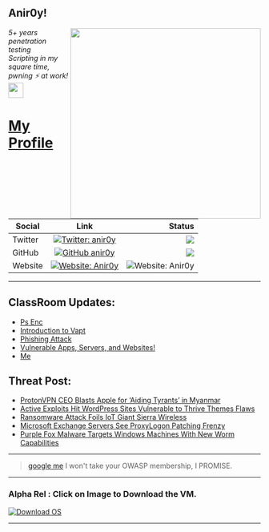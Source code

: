 <h2>Anir0y!</h2>
<img align='right' src="https://github-readme-stats.vercel.app/api?username=anir0y&show_icons=true&theme=dark" width="380">
<p><em>5+ years penetration testing<br>
  Scripting in my square time, pwning ⚡ at work!<img src="https://media.giphy.com/media/WUlplcMpOCEmTGBtBW/giphy.gif" width="30"> 
</em></p>



# [My Profile](https://anir0y.in/refer=githubreadme)

| Social   |      Link      | Status|
|----------|:-------------:|--:|
| Twitter |  [![Twitter: anir0y](https://img.shields.io/twitter/follow/anir0y?label=Follow%20me&style=plastic)](https://twitter.com/anir0y)| ![](https://img.shields.io/badge/Status-Online-blue)|
| GitHub |    [![GitHub anir0y](https://img.shields.io/github/followers/anir0y?label=Fork%20me&style=plastic)](https://github.com/anir0y)   | ![](https://img.shields.io/badge/Status-Online-blue)|
| Website |    [![Website: Anir0y](https://img.shields.io/badge/Website-anir0y.in-blue?style=flat-square&logo=google-chrome)](anir0y.in)    |  ![Website: Anir0y](https://img.shields.io/website?down_color=red&down_message=Server%20is%20Dead&style=flat-square&up_color=green&up_message=Online&url=https%3A%2F%2Fanir0y.in) |

---

## ClassRoom Updates:

<!-- CLASS:START -->
- [Ps Enc](https://classroom.anir0y.in/post/ps-enc/)
- [Introduction to Vapt](https://classroom.anir0y.in/post/intro-vapt/)
- [Phishing Attack](https://classroom.anir0y.in/post/blog2/)
- [Vulnerable Apps, Servers, and Websites!](https://classroom.anir0y.in/post/blog1/)
- [Me](https://classroom.anir0y.in/about/me/)
<!-- CLASS:END -->

## Threat Post:

<!-- THREAT:START -->
- [ProtonVPN CEO Blasts Apple for ‘Aiding Tyrants’ in Myanmar](https://threatpost.com/protonvpn-ceo-blasts-apple-myanmar/165022/)
- [Active Exploits Hit WordPress Sites Vulnerable to Thrive Themes Flaws](https://threatpost.com/active-exploits-wordpress-sites-thrive-themes/165013/)
- [Ransomware Attack Foils IoT Giant Sierra Wireless](https://threatpost.com/ransomware-iot-sierra-wireless/165003/)
- [Microsoft Exchange Servers See ProxyLogon Patching Frenzy](https://threatpost.com/microsoft-exchange-servers-proxylogon-patching/165001/)
- [Purple Fox Malware Targets Windows Machines With New Worm Capabilities](https://threatpost.com/purple-fox-malware-windows-worm/164993/)
<!-- THREAT:END -->
---


> [google me](https://google.com/search?q=@anir0y) I won't take your OWASP membership, I PROMISE. 

---
### Alpha Rel : Click on Image to Download the VM.
[![Download OS](https://i.imgur.com/4RUjCIA.png)](https://sourceforge.net/projects/classroom-os/files/latest/download)

---

